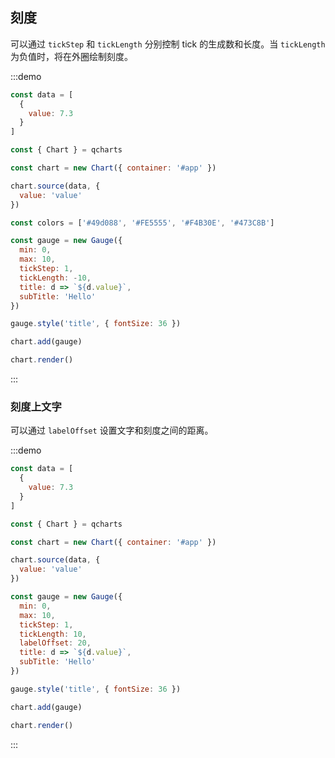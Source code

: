 ## 刻度

可以通过 `tickStep` 和 `tickLength` 分别控制 tick 的生成数和长度。当 `tickLength` 为负值时，将在外圈绘制刻度。

:::demo

```javascript
const data = [
  {
    value: 7.3
  }
]

const { Chart } = qcharts

const chart = new Chart({ container: '#app' })

chart.source(data, {
  value: 'value'
})

const colors = ['#49d088', '#FE5555', '#F4B30E', '#473C8B']

const gauge = new Gauge({
  min: 0,
  max: 10,
  tickStep: 1,
  tickLength: -10,
  title: d => `${d.value}`,
  subTitle: 'Hello'
})

gauge.style('title', { fontSize: 36 })

chart.add(gauge)

chart.render()
```

:::

### 刻度上文字

可以通过 `labelOffset` 设置文字和刻度之间的距离。

:::demo

```javascript
const data = [
  {
    value: 7.3
  }
]

const { Chart } = qcharts

const chart = new Chart({ container: '#app' })

chart.source(data, {
  value: 'value'
})

const gauge = new Gauge({
  min: 0,
  max: 10,
  tickStep: 1,
  tickLength: 10,
  labelOffset: 20,
  title: d => `${d.value}`,
  subTitle: 'Hello'
})

gauge.style('title', { fontSize: 36 })

chart.add(gauge)

chart.render()
```

:::
